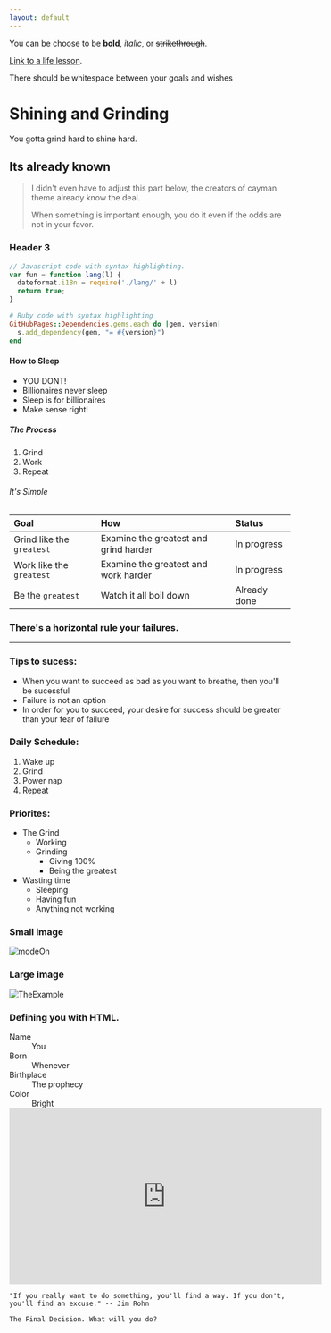 ```yaml
---
layout: default
---
```


You can be choose to be **bold**, _italic_, or ~~strikethrough~~.

[Link to a life lesson](https://www.youtube.com/watch?v=M8cgK4Wykjg).

There should be whitespace between your goals and wishes

# Shining and Grinding

You gotta grind hard to shine hard. 

## Its already known

> I didn't even have to adjust this part below, the creators of cayman theme already know the deal.
>
> When something is important enough, you do it even if the odds are not in your favor.

### Header 3

```js
// Javascript code with syntax highlighting.
var fun = function lang(l) {
  dateformat.i18n = require('./lang/' + l)
  return true;
}
```

```ruby
# Ruby code with syntax highlighting
GitHubPages::Dependencies.gems.each do |gem, version|
  s.add_dependency(gem, "= #{version}")
end
```

#### How to Sleep

*   YOU DONT!
*   Billionaires never sleep
*   Sleep is for billionaires
*   Make sense right!

##### The Process

1.  Grind
2.  Work
3.  Repeat

###### It's Simple

| Goal            | How                                   | Status       |
|:--------------------------|:--------------------------------------|:-------------|
| Grind like the `greatest` | Examine the greatest and grind harder | In progress  |
| Work like the `greatest`  | Examine the greatest and work harder  | In progress  |
| Be the `greatest`         | Watch it all boil down                | Already done |

### There's a horizontal rule your failures.

* * *

### Tips to sucess:

*   When you want to succeed as bad as you want to breathe, then you'll be sucessful
*   Failure is not an option
*   In order for you to succeed, your desire for success should be greater than your fear of failure

### Daily Schedule:

1.  Wake up
1.  Grind
1.  Power nap
1.  Repeat

### Priorites:

- The Grind
  - Working
  - Grinding
    - Giving 100%
    - Being the greatest
- Wasting time
  - Sleeping
  - Having fun
  - Anything not working

### Small image

![modeOn](https://static1.squarespace.com/static/585b74dd6b8f5b18cf943012/t/5a729e25c8302573ec2b7232/1517461036904/Grind+Mode.jpg)

### Large image

![TheExample](https://i.ytimg.com/vi/82TEZ9iL0mk/maxresdefault.jpg)


### Defining you with HTML.

<dl>
<dt>Name</dt>
<dd>You</dd>
<dt>Born</dt>
<dd>Whenever</dd>
<dt>Birthplace</dt>
<dd>The prophecy</dd>
<dt>Color</dt>
<dd>Bright</dd>
<iframe width="560" height="315" src="https://www.youtube.com/embed/RwDObj0m2aU" frameborder="0" allow="autoplay; encrypted-media" allowfullscreen></iframe>
</dl>

```
"If you really want to do something, you'll find a way. If you don't, you'll find an excuse." -- Jim Rohn
```

```
The Final Decision. What will you do?
```
